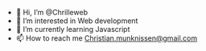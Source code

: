 - 👋 Hi, I’m @Chrilleweb
- 👀 I’m interested in Web development 
- 🌱 I’m currently learning Javascript
- 📫 How to reach me Christian.munknissen@gmail.com

